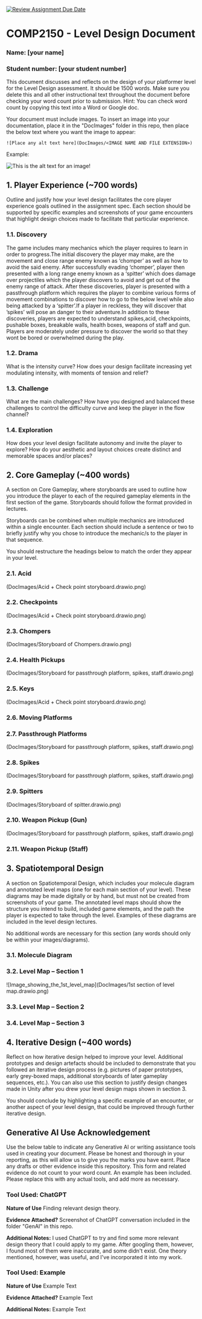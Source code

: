 [![Review Assignment Due Date](https://classroom.github.com/assets/deadline-readme-button-24ddc0f5d75046c5622901739e7c5dd533143b0c8e959d652212380cedb1ea36.svg)](https://classroom.github.com/a/YyUO0xtt)
# COMP2150  - Level Design Document
### Name: [your name]
### Student number: [your student number] 

This document discusses and reflects on the design of your platformer level for the Level Design assessment. It should be 1500 words. Make sure you delete this and all other instructional text throughout the document before checking your word count prior to submission. Hint: You can check word count by copying this text into a Word or Google doc.

Your document must include images. To insert an image into your documentation, place it in the "DocImages" folder in this repo, then place the below text where you want the image to appear:

```
![Place any alt text here](DocImages/<IMAGE NAME AND FILE EXTENSION>)
```

Example:

![This is the alt text for an image!](DocImages/exampleimage.png)

## 1. Player Experience (~700 words)
Outline and justify how your level design facilitates the core player experience goals outlined in the assignment spec. Each section should be supported by specific examples and screenshots of your game encounters that highlight design choices made to facilitate that particular experience.

### 1.1. Discovery
The game includes many mechanics which the player requires to learn in order to progress.The initial discovery the player may make, are the movement and close range enemy known as ‘chomper’ as well as how to avoid the said enemy. After successfully evading ‘chomper’, player then presented with a long range enemy known as a ‘spitter’ which does damage over projectiles which the player discovers to avoid and get out of the enemy range of attack. After these discoveries, player is presented with a passthrough platform which requires the player to combine various forms of movement combinations to discover how to go to the below level while also being attacked by a ‘spitter’.If a player in reckless, they will discover that ’spikes’ will pose an danger to their adventure.In addition to these discoveries, players are expected to understand spikes,acid, checkpoints, pushable boxes, breakable walls, health boxes, weapons of staff and gun. Players are moderately under pressure to discover the world so that they wont be bored or overwhelmed during the play.

### 1.2. Drama
What is the intensity curve? How does your design facilitate increasing yet modulating intensity, with moments of tension and relief? 

### 1.3. Challenge
What are the main challenges? How have you designed and balanced these challenges to control the difficulty curve and keep the player in the flow channel?

### 1.4. Exploration
How does your level design facilitate autonomy and invite the player to explore? How do your aesthetic and layout choices create distinct and memorable spaces and/or places?

## 2. Core Gameplay (~400 words)
A section on Core Gameplay, where storyboards are used to outline how you introduce the player to each of the required gameplay elements in the first section of the game. Storyboards should follow the format provided in lectures.

Storyboards can be combined when multiple mechanics are introduced within a single encounter. Each section should include a sentence or two to briefly justify why you chose to introduce the mechanic/s to the player in that sequence.

You should restructure the headings below to match the order they appear in your level.

### 2.1. Acid
(DocImages/Acid + Check point storyboard.drawio.png)
### 2.2. Checkpoints
(DocImages/Acid + Check point storyboard.drawio.png)
### 2.3. Chompers
(DocImages/Storyboard of Chompers.drawio.png)
### 2.4. Health Pickups
(DocImages/Storyboard for passthrough platform, spikes, staff.drawio.png)
### 2.5. Keys
(DocImages/Acid + Check point storyboard.drawio.png)
### 2.6. Moving Platforms

### 2.7. Passthrough Platforms
(DocImages/Storyboard for passthrough platform, spikes, staff.drawio.png)

### 2.8. Spikes
(DocImages/Storyboard for passthrough platform, spikes, staff.drawio.png)

### 2.9. Spitters
(DocImages/Storyboard of spitter.drawio.png)
### 2.10. Weapon Pickup (Gun)
(DocImages/Storyboard for passthrough platform, spikes, staff.drawio.png)

### 2.11. Weapon Pickup (Staff)

## 3. Spatiotemporal Design
A section on Spatiotemporal Design, which includes your molecule diagram and annotated level maps (one for each main section of your level). These diagrams may be made digitally or by hand, but must not be created from screenshots of your game. The annotated level maps should show the structure you intend to build, included game elements, and the path the player is expected to take through the level. Examples of these diagrams are included in the level design lectures.

No additional words are necessary for this section (any words should only be within your images/diagrams).
 
### 3.1. Molecule Diagram

### 3.2. Level Map – Section 1
![Image_showing_the_1st_level_map](DocImages/1st section of level map.drawio.png)
### 3.3.	Level Map – Section 2

### 3.4.	Level Map – Section 3

## 4. Iterative Design (~400 words)
Reflect on how iterative design helped to improve your level. Additional prototypes and design artefacts should be included to demonstrate that you followed an iterative design process (e.g. pictures of paper prototypes, early grey-boxed maps, additional storyboards of later gameplay sequences, etc.). You can also use this section to justify design changes made in Unity after you drew your level design maps shown in section 3. 

You should conclude by highlighting a specific example of an encounter, or another aspect of your level design, that could be improved through further iterative design.

## Generative AI Use Acknowledgement

Use the below table to indicate any Generative AI or writing assistance tools used in creating your document. Please be honest and thorough in your reporting, as this will allow us to give you the marks you have earnt. Place any drafts or other evidence inside this repository. This form and related evidence do not count to your word count.
An example has been included. Please replace this with any actual tools, and add more as necessary.


### Tool Used: ChatGPT
**Nature of Use** Finding relevant design theory.

**Evidence Attached?** Screenshot of ChatGPT conversation included in the folder "GenAI" in this repo.

**Additional Notes:** I used ChatGPT to try and find some more relevant design theory that I could apply to my game. After googling them, however, I found most of them were inaccurate, and some didn't exist. One theory mentioned, however, was useful, and I've incorporated it into my work.

### Tool Used: Example
**Nature of Use** Example Text

**Evidence Attached?** Example Text

**Additional Notes:** Example Text


